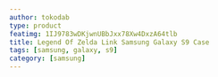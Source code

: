 ```yaml
---
author: tokodab
type: product
featimg: 1IJ9783wDKjwnUBbJxx78Xw4DxzA64tlb
title: Legend Of Zelda Link Samsung Galaxy S9 Case
tags: [samsung, galaxy, s9]
category: [samsung]
---
```

